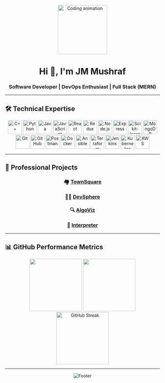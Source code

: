 <div align="center">
  <img height="160" src="https://media.giphy.com/media/qgQUggAC3Pfv687qPC/giphy.gif" alt="Coding animation" />
</div>

<h1 align="center">Hi 👋, I'm JM Mushraf</h1>
<h3 align="center">Software Developer | DevOps Enthusiast | Full Stack (MERN)</h3>

---

## 🛠️ Technical Expertise
<div align="center">
  
  <!-- Programming Languages -->
  <img src="https://cdn.jsdelivr.net/gh/devicons/devicon/icons/cplusplus/cplusplus-original.svg" height="45" alt="C++" />
  <img src="https://cdn.jsdelivr.net/gh/devicons/devicon/icons/python/python-original.svg" height="45" alt="Python" />
  <img src="https://cdn.jsdelivr.net/gh/devicons/devicon/icons/java/java-original.svg" height="45" alt="Java" />
  <img src="https://cdn.jsdelivr.net/gh/devicons/devicon/icons/javascript/javascript-original.svg" height="45" alt="JavaScript" />

  <!-- Frameworks -->
  <img src="https://cdn.jsdelivr.net/gh/devicons/devicon/icons/react/react-original.svg" height="45" alt="React" />
  <img src="https://cdn.jsdelivr.net/gh/devicons/devicon/icons/redux/redux-original.svg" height="45" alt="Redux" />
  <img src="https://cdn.jsdelivr.net/gh/devicons/devicon/icons/nodejs/nodejs-original.svg" height="45" alt="Node.js" />
  <img src="https://cdn.jsdelivr.net/gh/devicons/devicon/icons/express/express-original.svg" height="45" alt="Express" />
  <img src="https://cdn.jsdelivr.net/gh/devicons/devicon/icons/scikitlearn/scikitlearn-original.svg" height="45" alt="Scikit-learn" />

  <!-- Databases & Tools -->
  <img src="https://cdn.jsdelivr.net/gh/devicons/devicon/icons/mongodb/mongodb-original.svg" height="45" alt="MongoDB" />
  <img src="https://cdn.jsdelivr.net/gh/devicons/devicon/icons/git/git-original.svg" height="45" alt="Git" />
  <img src="https://cdn.jsdelivr.net/gh/devicons/devicon/icons/github/github-original.svg" height="45" alt="GitHub" />
  <img src="https://cdn.jsdelivr.net/gh/devicons/devicon/icons/postman/postman-original.svg" height="45" alt="Postman" />
  <img src="https://cdn.jsdelivr.net/gh/devicons/devicon/icons/docker/docker-original.svg" height="45" alt="Docker" />

  <!-- DevOps & Cloud -->
  <img src="https://cdn.jsdelivr.net/gh/devicons/devicon/icons/ansible/ansible-original.svg" height="45" alt="Ansible" />
  <img src="https://cdn.jsdelivr.net/gh/devicons/devicon/icons/terraform/terraform-original.svg" height="45" alt="Terraform" />
  <img src="https://cdn.jsdelivr.net/gh/devicons/devicon/icons/jenkins/jenkins-original.svg" height="45" alt="Jenkins" />
  <img src="https://cdn.jsdelivr.net/gh/devicons/devicon/icons/kubernetes/kubernetes-plain.svg" height="45" alt="Kubernetes" />
  <img src="https://cdn.jsdelivr.net/gh/devicons/devicon/icons/amazonwebservices/amazonwebservices-original.svg" height="45" alt="AWS" />

</div>

---

## 🎯 Professional Projects
<div align="center">

### 🏘️ [TownSquare](https://townsquareclient.onrender.com)  
### 👨‍💻 [DevSphere](https://dev-sphere-gilt.vercel.app/)  
### 🔍 [AlgoViz](https://algoviz-ichv.onrender.com/)  
### 🔧 [Interpreter](https://novascript-docs.onrender.com/)  

</div>

---

## 📊 GitHub Performance Metrics
<div align="center">
  <img height="170" src="https://github-readme-stats.vercel.app/api?username=JM-Mushraf&show_icons=true&theme=tokyonight&include_all_commits=true&count_private=true"/>
  <img height="170" src="https://github-readme-stats.vercel.app/api/top-langs/?username=JM-Mushraf&layout=compact&langs_count=8&theme=tokyonight"/>
</div>

<div align="center">
  <img height="170" src="https://github-readme-streak-stats.herokuapp.com/?user=JM-Mushraf&theme=tokyonight" alt="GitHub Streak" />
</div>

---

<div align="center">
  <img src="https://capsule-render.vercel.app/api?type=waving&color=gradient&height=90&section=footer" alt="Footer" />
</div>
